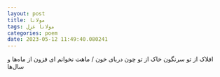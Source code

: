 ```yaml
---
layout: post
title: مولانا
tags: مولانا غزل
categories: poem
date: 2023-05-12 11:49:40.080241
---
```


افلاک از تو سرنگون خاک از تو چون دریای خون / ماهت نخوانم ای فزون از ماه‌ها و سال‌ها